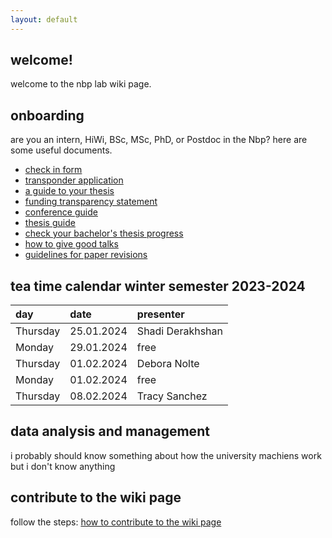 ```yaml
---
layout: default
---
```


## welcome!

welcome to the nbp lab wiki page.

## onboarding
are you an intern, HiWi, BSc, MSc, PhD, or Postdoc in the Nbp? here are some useful documents.

* [check in form](/slides/5-check-in-form.pdf)
* [transponder application](slides/3-transponder-application.pdf)
* [a guide to your thesis](/slides/5-check-in-form.pdf)
* [funding transparency statement](slides/6-FundsTransparencyStatement.pdf)
* [conference guide](slides/1-conference-guide.pdf)
* [thesis guide](slides/2-thesis-guide.pdf)
* [check your bachelor's thesis progress](slides/4-BScProgress.pdf)
* [how to give good talks](slides/7-GivingGoodTalks.pdf)
* [guidelines for paper revisions](slides/8-GuidelinesForRevisions.pdf)

## tea time calendar winter semester 2023-2024

| day          | date              | presenter       |
|:-------------|:------------------|:----------------|
| Thursday     | 25.01.2024        | Shadi Derakhshan|
| Monday       | 29.01.2024        | free            |
| Thursday     | 01.02.2024        | Debora Nolte    |
| Monday       | 01.02.2024        | free            |
| Thursday     | 08.02.2024        | Tracy Sanchez   |

## data analysis and management

i probably should know something about how the university machiens work but i don't know anything

## contribute to the wiki page

follow the steps: [how to contribute to the wiki page](/contribute)